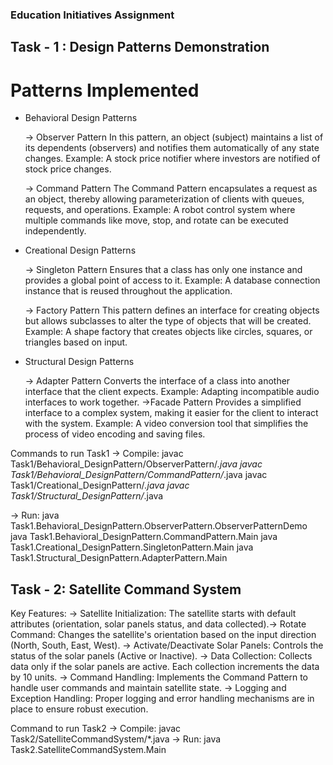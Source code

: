 ### Education Initiatives Assignment

## Task - 1 : Design Patterns Demonstration

# Patterns Implemented

- Behavioral Design Patterns

    -> Observer Pattern
        In this pattern, an object (subject) maintains a list of its dependents (observers) and notifies them automatically of any state changes. Example: A stock price notifier where investors are notified of stock price changes.

    -> Command Pattern
        The Command Pattern encapsulates a request as an object, thereby allowing parameterization of clients with queues, requests, and operations. Example: A robot control system where multiple commands like move, stop, and rotate can be executed independently.

- Creational Design Patterns

    -> Singleton Pattern
        Ensures that a class has only one instance and provides a global point of access to it. Example: A database connection instance that is reused throughout the application.

    -> Factory Pattern
        This pattern defines an interface for creating objects but allows subclasses to alter the type of objects that will be created. Example: A shape factory that creates objects like circles, squares, or triangles based on input.

- Structural Design Patterns

    -> Adapter Pattern
        Converts the interface of a class into another interface that the client expects. Example: Adapting incompatible audio interfaces to work together.
    ->Facade Pattern
        Provides a simplified interface to a complex system, making it easier for the client to interact with the system. Example: A video conversion tool that simplifies the process of video encoding and saving files.

Commands to run Task1
-> Compile: javac Task1/Behavioral_DesignPattern/ObserverPattern/*.java
            javac Task1/Behavioral_DesignPattern/CommandPattern/*.java
            javac Task1/Creational_DesignPattern/*.java
            javac Task1/Structural_DesignPattern/*.java

-> Run: java Task1.Behavioral_DesignPattern.ObserverPattern.ObserverPatternDemo
        java Task1.Behavioral_DesignPattern.CommandPattern.Main
        java Task1.Creational_DesignPattern.SingletonPattern.Main
        java Task1.Structural_DesignPattern.AdapterPattern.Main



## Task - 2: Satellite Command System

Key Features: 
-> Satellite Initialization: The satellite starts with default attributes (orientation, solar panels status, and data collected).-> Rotate Command: Changes the satellite's orientation based on the input direction (North, South, East, West).
-> Activate/Deactivate Solar Panels: Controls the status of the solar panels (Active or Inactive).
-> Data Collection: Collects data only if the solar panels are active. Each collection increments the data by 10 units.
-> Command Handling: Implements the Command Pattern to handle user commands and maintain satellite state.
-> Logging and Exception Handling: Proper logging and error handling mechanisms are in place to ensure robust execution.

Command to run Task2
-> Compile: javac Task2/SatelliteCommandSystem/*.java
-> Run: java Task2.SatelliteCommandSystem.Main
